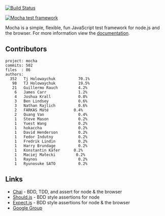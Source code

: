  [![Build Status](https://secure.travis-ci.org/visionmedia/mocha.png)](http://travis-ci.org/visionmedia/mocha)

  [![Mocha test framework](http://f.cl.ly/items/3l1k0n2A1U3M1I1L210p/Screen%20Shot%202012-02-24%20at%202.21.43%20PM.png)](http://visionmedia.github.com/mocha)

  Mocha is a simple, flexible, fun JavaScript test framework for node.js and the browser. For more information view the [documentation](http://visionmedia.github.com/mocha).

## Contributors

```
project: mocha
commits: 502
files  : 86
authors: 
  352	Tj Holowaychuk          70.1%
   98	TJ Holowaychuk          19.5%
   21	Guillermo Rauch         4.2%
    6	James Carr              1.2%
    4	Joshua Krall            0.8%
    3	Ben Lindsey             0.6%
    3	Nathan Rajlich          0.6%
    2	FARKAS Máté           0.4%
    2	Quang Van               0.4%
    1	Steve Mason             0.2%
    1	Yuest Wang              0.2%
    1	hokaccha                0.2%
    1	David Henderson         0.2%
    1	Fedor Indutny           0.2%
    1	Fredrik Lindin          0.2%
    1	Harry Brundage          0.2%
    1	Konstantin Käfer      0.2%
    1	Maciej Małecki         0.2%
    1	Raynos                  0.2%
    1	Ryunosuke SATO          0.2%
```

## Links

  - [Chai](https://github.com/chaijs/chai) - BDD, TDD, and assert for node & the browser
  - [Should.js](http://github.com/visionmedia/should.js) - BDD style assertions for node
  - [Expect.js](https://github.com/LearnBoost/expect.js) - BDD style assertions for node & the browser
  - [Google Group](http://groups.google.com/group/mochajs)